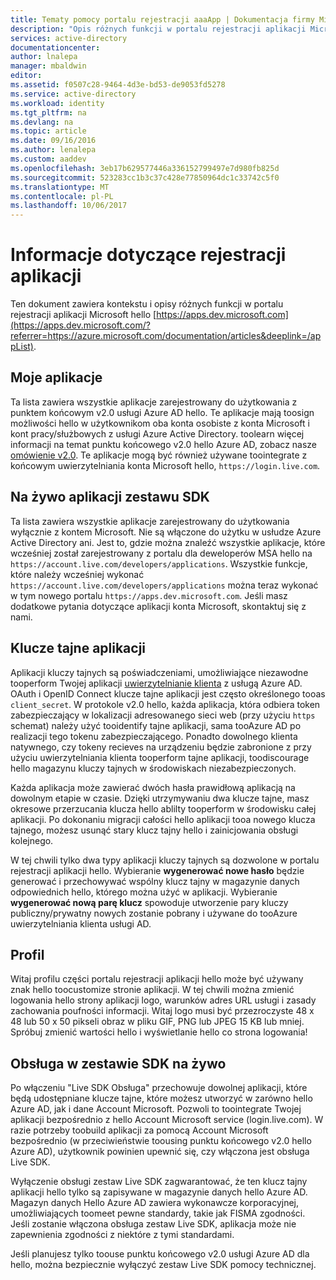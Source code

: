 ```yaml
---
title: Tematy pomocy portalu rejestracji aaaApp | Dokumentacja firmy Microsoft
description: "Opis różnych funkcji w portalu rejestracji aplikacji Microsoft hello."
services: active-directory
documentationcenter: 
author: lnalepa
manager: mbaldwin
editor: 
ms.assetid: f0507c28-9464-4d3e-bd53-de9053fd5278
ms.service: active-directory
ms.workload: identity
ms.tgt_pltfrm: na
ms.devlang: na
ms.topic: article
ms.date: 09/16/2016
ms.author: lenalepa
ms.custom: aaddev
ms.openlocfilehash: 3eb17b629577446a336152799497e7d980fb825d
ms.sourcegitcommit: 523283cc1b3c37c428e77850964dc1c33742c5f0
ms.translationtype: MT
ms.contentlocale: pl-PL
ms.lasthandoff: 10/06/2017
---
```

# <a name="app-registration-reference"></a>Informacje dotyczące rejestracji aplikacji
Ten dokument zawiera kontekstu i opisy różnych funkcji w portalu rejestracji aplikacji Microsoft hello [https://apps.dev.microsoft.com](https://apps.dev.microsoft.com/?referrer=https://azure.microsoft.com/documentation/articles&deeplink=/appList).

## <a name="my-applications"></a>Moje aplikacje
Ta lista zawiera wszystkie aplikacje zarejestrowany do użytkowania z punktem końcowym v2.0 usługi Azure AD hello.  Te aplikacje mają toosign możliwości hello w użytkownikom oba konta osobiste z konta Microsoft i kont pracy/służbowych z usługi Azure Active Directory.  toolearn więcej informacji na temat punktu końcowego v2.0 hello Azure AD, zobacz nasze [omówienie v2.0](active-directory-appmodel-v2-overview.md).  Te aplikacje mogą być również używane toointegrate z końcowym uwierzytelniania konta Microsoft hello, `https://login.live.com`.

## <a name="live-sdk-applications"></a>Na żywo aplikacji zestawu SDK
Ta lista zawiera wszystkie aplikacje zarejestrowany do użytkowania wyłącznie z kontem Microsoft.  Nie są włączone do użytku w usłudze Azure Active Directory ani.  Jest to, gdzie można znaleźć wszystkie aplikacje, które wcześniej został zarejestrowany z portalu dla deweloperów MSA hello na `https://account.live.com/developers/applications`.  Wszystkie funkcje, które należy wcześniej wykonać `https://account.live.com/developers/applications` można teraz wykonać w tym nowego portalu `https://apps.dev.microsoft.com`.  Jeśli masz dodatkowe pytania dotyczące aplikacji konta Microsoft, skontaktuj się z nami.

## <a name="application-secrets"></a>Klucze tajne aplikacji
Aplikacji kluczy tajnych są poświadczeniami, umożliwiające niezawodne tooperform Twojej aplikacji [uwierzytelnianie klienta](http://tools.ietf.org/html/rfc6749#section-2.3) z usługą Azure AD.  OAuth i OpenID Connect klucze tajne aplikacji jest często określonego tooas `client_secret`.  W protokole v2.0 hello, każda aplikacja, która odbiera token zabezpieczający w lokalizacji adresowanego sieci web (przy użyciu `https` schemat) należy użyć tooidentify tajne aplikacji, sama tooAzure AD po realizacji tego tokenu zabezpieczającego.  Ponadto dowolnego klienta natywnego, czy tokeny recieves na urządzeniu będzie zabronione z przy użyciu uwierzytelniania klienta tooperform tajne aplikacji, toodiscourage hello magazynu kluczy tajnych w środowiskach niezabezpieczonych.

Każda aplikacja może zawierać dwóch hasła prawidłową aplikacją na dowolnym etapie w czasie.  Dzięki utrzymywaniu dwa klucze tajne, masz okresowe przerzucania klucza hello ablilty tooperform w środowisku całej aplikacji.  Po dokonaniu migracji całości hello aplikacji tooa nowego klucza tajnego, możesz usunąć stary klucz tajny hello i zainicjowania obsługi kolejnego.

W tej chwili tylko dwa typy aplikacji kluczy tajnych są dozwolone w portalu rejestracji aplikacji hello.  Wybieranie **wygenerować nowe hasło** będzie generować i przechowywać wspólny klucz tajny w magazynie danych odpowiednich hello, którego można użyć w aplikacji.  Wybieranie **wygenerować nową parę klucz** spowoduje utworzenie pary kluczy publiczny/prywatny nowych zostanie pobrany i używane do tooAzure uwierzytelniania klienta usługi AD.

## <a name="profile"></a>Profil
Witaj profilu części portalu rejestracji aplikacji hello może być używany znak hello toocustomize stronie aplikacji.  W tej chwili można zmienić logowania hello strony aplikacji logo, warunków adres URL usługi i zasady zachowania poufności informacji.  Witaj logo musi być przezroczyste 48 x 48 lub 50 x 50 pikseli obraz w pliku GIF, PNG lub JPEG 15 KB lub mniej.  Spróbuj zmienić wartości hello i wyświetlanie hello co strona logowania!

## <a name="live-sdk-support"></a>Obsługa w zestawie SDK na żywo
Po włączeniu "Live SDK Obsługa" przechowuje dowolnej aplikacji, które będą udostępniane klucze tajne, które możesz utworzyć w zarówno hello Azure AD, jak i dane Account Microsoft.  Pozwoli to toointegrate Twojej aplikacji bezpośrednio z hello Account Microsoft service (login.live.com).  W razie potrzeby toobuild aplikacji za pomocą Account Microsoft bezpośrednio (w przeciwieństwie toousing punktu końcowego v2.0 hello Azure AD), użytkownik powinien upewnić się, czy włączona jest obsługa Live SDK.

Wyłączenie obsługi zestaw Live SDK zagwarantować, że ten klucz tajny aplikacji hello tylko są zapisywane w magazynie danych hello Azure AD.  Magazyn danych Hello Azure AD zawiera wykonawcze korporacyjnej, umożliwiających toomeet pewne standardy, takie jak FISMA zgodności.  Jeśli zostanie włączona obsługa zestaw Live SDK, aplikacja może nie zapewnienia zgodności z niektóre z tymi standardami.

Jeśli planujesz tylko toouse punktu końcowego v2.0 usługi Azure AD dla hello, można bezpiecznie wyłączyć zestaw Live SDK pomocy technicznej.

